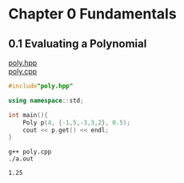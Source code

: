 # Chapter 0 Fundamentals  

## 0.1 Evaluating a Polynomial  

[poly.hpp](./poly.hpp)  
[poly.cpp](./poly.cpp)  

```cpp
#include"poly.hpp"  

using namespace::std;

int main(){
    Poly p(4, {-1,5,-3,3,2}, 0.5);
    cout << p.get() << endl;
}
```

`g++ poly.cpp`  
`./a.out`  

```
1.25
```

